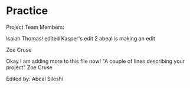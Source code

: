 # Practice

Project Team Members: 

Isaiah Thomas!
edited
Kasper's edit 2
abeal is making an edit


Zoe Cruse

Okay I am adding more to this file now! 
"A couple of lines describing your project"
Zoe Cruse 



Edited by: Abeal Sileshi